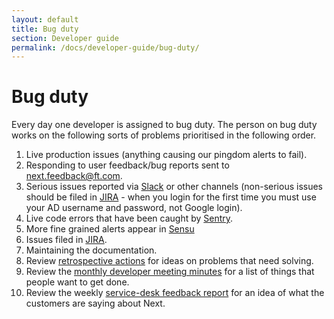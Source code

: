 ```yaml
---
layout: default
title: Bug duty
section: Developer guide
permalink: /docs/developer-guide/bug-duty/
---
```


# Bug duty

Every day one developer is assigned to bug duty.  The person on bug duty works
on the following sorts of problems prioritised in the following order.

1. Live production issues (anything causing our pingdom alerts to fail).
1. Responding to user feedback/bug reports sent to [next.feedback@ft.com](https://groups.google.com/a/ft.com/forum/#!forum/next.feedback).
1. Serious issues reported via
[Slack](https://financialtimes.slack.com/messages/ft-next/) or other channels
(non-serious issues should be filed in [JIRA](https://jira.ft.com/browse/NFT) - when you login for the first time you must use your AD username and password, not Google login).
1. Live code errors that have been caught by
[Sentry](https://app.getsentry.com/nextftcom/).
1. More fine grained alerts appear in [Sensu](http://sensu.ft.com)
1. Issues filed in [JIRA](https://jira.ft.com/browse/NFT).
1. Maintaining the documentation.
1. Review [retrospective actions](https://docs.google.com/document/d/1Xk0EN824hOVTXXgbbPXoxJp3qGcnFHZ0k-DW0HZ62zk/edit) for ideas on problems that need solving.
1. Review the [monthly developer meeting minutes](https://docs.google.com/document/d/1_5BVMINvi4JvET3Ue17EJdDihb5Q2UVlfKcDFlfLENY/edit) for a list of things that people want to get done.
1. Review the weekly [service-desk feedback report](https://drive.google.com/a/ft.com/folderview?id=0B8Ak6I2NSznUblItWm5leUVaWmM&usp=sharing) for an idea of what the customers are saying about Next.
